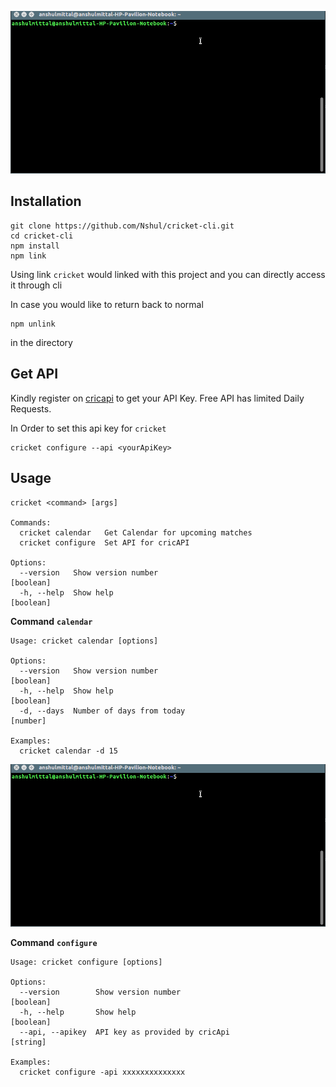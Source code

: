 ![calendar](https://github.com/Nshul/cricket-cli/blob/master/gifs/cricketcalendardemo.gif)

## Installation
```
git clone https://github.com/Nshul/cricket-cli.git
cd cricket-cli
npm install
npm link
```

Using link `cricket` would linked with this project and you can directly access it through cli

In case you would like to return back to normal
```
npm unlink
```
in the directory

## Get API
Kindly register on [cricapi](http://www.cricapi.com/) to get your API Key. Free API has limited Daily Requests.

In Order to set this api key for `cricket`
```
cricket configure --api <yourApiKey>
```

## Usage

```
cricket <command> [args]

Commands:
  cricket calendar   Get Calendar for upcoming matches
  cricket configure  Set API for cricAPI

Options:
  --version   Show version number                                      [boolean]
  -h, --help  Show help                                                [boolean]
```

**Command** **`calendar`**
```
Usage: cricket calendar [options]

Options:
  --version   Show version number                                      [boolean]
  -h, --help  Show help                                                [boolean]
  -d, --days  Number of days from today                                 [number]

Examples:
  cricket calendar -d 15
```
![calendar](https://github.com/Nshul/cricket-cli/blob/master/gifs/cricketcalendardemo.gif)

**Command** **`configure`**
```
Usage: cricket configure [options]

Options:
  --version        Show version number                                 [boolean]
  -h, --help       Show help                                           [boolean]
  --api, --apikey  API key as provided by cricApi                       [string]

Examples:
  cricket configure -api xxxxxxxxxxxxxx
```